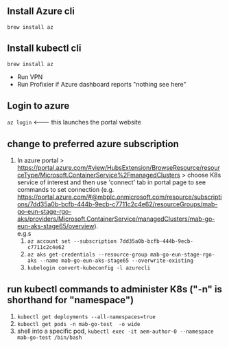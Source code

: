 ## Install Azure cli
`brew install az`
## Install kubectl cli
`brew install az`

* Run VPN
* Run Profixier if Azure dashboard reports "nothing see here"

## Login to azure
`az login` <--- this launches the portal website
## change to preferred azure subscription
1. In azure portal > https://portal.azure.com/#view/HubsExtension/BrowseResource/resourceType/Microsoft.ContainerService%2FmanagedClusters > choose K8s service of interest and then use 'connect' tab in portal page to see commands to set connection (e.g. https://portal.azure.com/#@mbplc.onmicrosoft.com/resource/subscriptions/7dd35a0b-bcfb-444b-9ecb-c7711c2c4e62/resourceGroups/mab-go-eun-stage-rgo-aks/providers/Microsoft.ContainerService/managedClusters/mab-go-eun-aks-stage65/overview).  
e.g.s
    1. `az account set --subscription 7dd35a0b-bcfb-444b-9ecb-c7711c2c4e62`
    1. `az aks get-credentials --resource-group mab-go-eun-stage-rgo-aks --name mab-go-eun-aks-stage65 --overwrite-existing`
    1. `kubelogin convert-kubeconfig -l azurecli` 
## run kubectl commands to administer K8s ("-n" is shorthand for "namespace")
1. `kubectl get deployments --all-namespaces=true`  
1. `kubectl get pods -n mab-go-test  -o wide`
1.  shell into a specific pod, `kubectl exec -it aem-author-0 --namespace mab-go-test /bin/bash`
